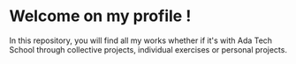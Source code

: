 # Welcome on my profile !

In this repository, you will find all my works whether if it's with Ada Tech School through collective projects, individual exercises or personal projects.

